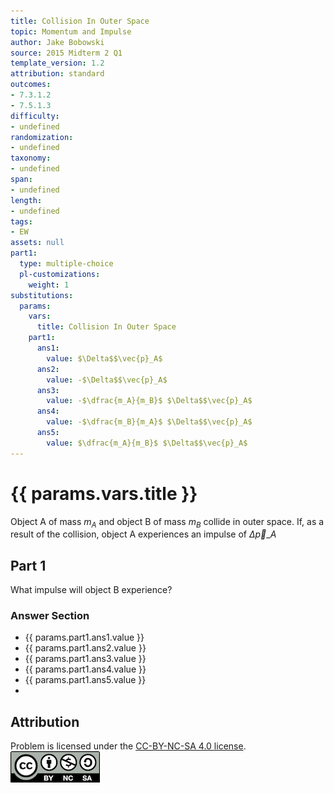 ```yaml
---
title: Collision In Outer Space
topic: Momentum and Impulse
author: Jake Bobowski
source: 2015 Midterm 2 Q1
template_version: 1.2
attribution: standard
outcomes:
- 7.3.1.2
- 7.5.1.3
difficulty:
- undefined
randomization:
- undefined
taxonomy:
- undefined
span:
- undefined
length:
- undefined
tags:
- EW
assets: null
part1:
  type: multiple-choice
  pl-customizations:
    weight: 1
substitutions:
  params:
    vars:
      title: Collision In Outer Space
    part1:
      ans1:
        value: $\Delta$$\vec{p}_A$
      ans2:
        value: -$\Delta$$\vec{p}_A$
      ans3:
        value: -$\dfrac{m_A}{m_B}$ $\Delta$$\vec{p}_A$
      ans4:
        value: -$\dfrac{m_B}{m_A}$ $\Delta$$\vec{p}_A$
      ans5:
        value: $\dfrac{m_A}{m_B}$ $\Delta$$\vec{p}_A$
---
```

# {{ params.vars.title }}
Object A of mass $m_A$ and object B of mass $m_B$ collide in outer space. If, as a result of the collision, object A experiences an impulse of $\Delta\vec{p}\_A$

## Part 1

What impulse will object B experience?

### Answer Section

- {{ params.part1.ans1.value }}
- {{ params.part1.ans2.value }}
- {{ params.part1.ans3.value }}
- {{ params.part1.ans4.value }}
- {{ params.part1.ans5.value }}
-

## Attribution

Problem is licensed under the [CC-BY-NC-SA 4.0 license](https://creativecommons.org/licenses/by-nc-sa/4.0/).<br> ![The Creative Commons 4.0 license requiring attribution-BY, non-commercial-NC, and share-alike-SA license.](https://raw.githubusercontent.com/firasm/bits/master/by-nc-sa.png)